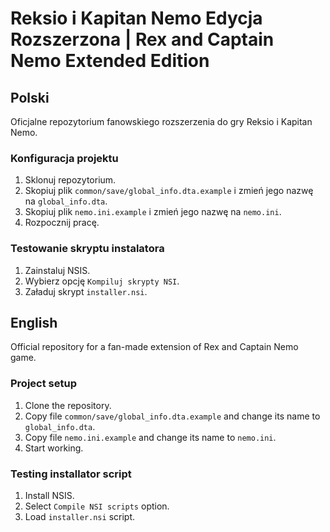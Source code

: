 # Reksio i Kapitan Nemo Edycja Rozszerzona | Rex and Captain Nemo Extended Edition

## Polski

Oficjalne repozytorium fanowskiego rozszerzenia do gry Reksio i Kapitan Nemo.

### Konfiguracja projektu

1. Sklonuj repozytorium.
2. Skopiuj plik `common/save/global_info.dta.example` i zmień jego nazwę na `global_info.dta`.
3. Skopiuj plik `nemo.ini.example` i zmień jego nazwę na `nemo.ini`.
4. Rozpocznij pracę.

### Testowanie skryptu instalatora

1. Zainstaluj NSIS.
2. Wybierz opcję `Kompiluj skrypty NSI`.
3. Załaduj skrypt `installer.nsi`.

## English

Official repository for a fan-made extension of Rex and Captain Nemo game.

### Project setup

1. Clone the repository.
2. Copy file `common/save/global_info.dta.example` and change its name to `global_info.dta`.
3. Copy file `nemo.ini.example` and change its name to `nemo.ini`.
4. Start working.

### Testing installator script

1. Install NSIS.
2. Select `Compile NSI scripts` option.
3. Load `installer.nsi` script.